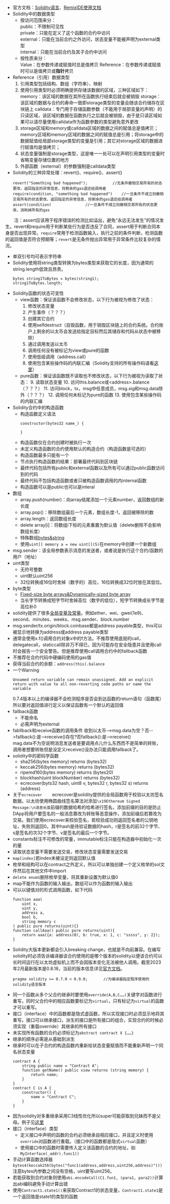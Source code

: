 - 官方文档：[Solidity语言](https://docs.soliditylang.org/en/v0.8.18/)、[RemixIDE使用文档](https://remix-ide.readthedocs.io/en/latest/)
- Solidity中的数据类型
    - 按访问范围来分：  
    public：不限制可见性  
    private：只能在定义了这个函数的合约中访问  
    external：只能在当前合约之外访问，状态变量不能被声明为external类型  
    internal：只能在当前合约及其子合约中访问
    - 按性质来分：  
    Value：在参数传递或赋值时总是值拷贝
    Reference：在参数传递或赋值时可以是值拷贝或**指针**拷贝
- Reference（引用）数据类型
    1. 引用类型包括结构、数组（字符串）、映射
    2. 使用引用类型时必须明确提供存储该数据的区域，三种区域如下：
    memory：该区域的数据在其所在函数执行结束后就会被销毁
    storage：该区域的数据与合约的寿命一致即storage类型的变量会随该合约储存在区块链上
    calldata：专门用于存储函数参数（不能用于局部变量的声明）的只读区域，该区域的数据在函数执行之后就会被销毁，由于是只读区域如果可以请尽量使用calldata作为函数参数的类型避免意外更改
    3. storage区域和memory或calldata区域的数据之间的赋值总是值拷贝；memory区域和memory区域的数据之间的赋值总是引用；将storage中的数据赋值给局部storage类型的变量是引用；其它对storage区域的数据进行赋值均是值拷贝；
    4. 状态变量强制是storage类型，这是唯一一处可以在声明引用类型的变量时省略变量存储位置的地方
    5. 外部函数（external）的参数强制是calldata类型
- Solidity的三种异常处理：revert()、require()、assert()
    ```
    revert("Something bad happened");           //无条件撤销交易所有的状态更改，返回指定的异常信息，将剩余的gas退还给调用者
    require(condition, "something bad happened")    //一旦条件不成立则撤销交易所有的状态更改，返回指定的异常信息，将剩余的gas退还给调用者
    assert(condition)               //一旦条件不成立则撤销交易所有的状态更改，消耗掉所有的gas
    ```
&emsp;&emsp;注：assert应该用于程序错误的检测比如溢出，避免“永远无法发生”的情况发生。revert和require用于判断某些行为是否违反了合同，assert用于判断合同本身是否出现异常。`require`常用于检测函数输入，执行之前的条件判断，检测函数的返回值是否符合预期等；`revert`是无条件抛出异常用于异常条件比较复杂的情况。
- 单双引号均可表示字符串
- Solidity使用将string类型转换为bytes类型来获取它的长度，因为通常的string.length低效且昂贵。
    ```
    bytes string1ToBytes = bytes(string1);
    string1ToBytes.length;
    ```
- Solidity函数的状态可变性
    - view函数：保证该函数不会修改状态，以下行为被视为修改了状态：
        1. 修改状态变量
        2. 产生事件（？？？）
        3. 创建其它合约
        4. 使用selfdestruct（自毁函数，用于销毁区块链上的合约系统。合约账户上剩余的以太币会发送给指定目标然后其储存和代码从状态中被移除）
        5. 通过调用发送以太币
        6. 调用任何没有被标记为view或pure的函数
        7. 使用低级调用（address.call）
        8. 使用包含某些操作码的内联汇编（Solidity支持的所有操作码请看[这里](https://docs.soliditylang.org/en/v0.8.19/yul.html#evm-dialect)）
    - pure函数：保证该函数既不读取也不修改状态，以下行为被视为读取了状态：
        9. 读取状态变量
        10. 访问this.balance或\<address\>.balance（？？？）
        11. 访问block，tx，msg中任意成员，msg.sig和msg.data除外（？？？）
        12. 调用任何未标记为pure的函数
        13. 使用包含某些操作码的内联汇编
- Solidity合约中的构造函数
    - 构造函数定义语法
        ```
        constructor(bytes32 name_) {

        }
        ```
    - 构造函数仅在合约创建时被执行一次
    - 未定义构造函数的合约使用默认的构造合约（构造函数是可选的）
    - 构造函数最多只能有一个
    - 节点执行构造函数的结果：部署最终代码到区块链
    - 最终代码包括所有public和external函数以及所有可以通过public函数访问到的代码
    - 最终代码不包括构造函数或者只被构造函数调用的内internal函数
    - 构造函数可以是public也可以是interal
- 数组
    - array.push(number)：向array结尾添加一个元素number，返回数组的新长度
    - array.pop()：移除数组最后一个元素，数组长度-1，返回被移除的数
    - array.length：返回数组长度
    - delete array[i]：将数组i下标的元素重置为默认值（delete删除不会影响数组长度）
    - 特殊数组[bytes&string](https://docs.soliditylang.org/en/v0.8.19/types.html#bytes-and-string-as-arrays)
    - 使用`uint[] memory a = new uint[](5)`在memory中创建一个新数组
- msg.sender：该全局参数表示消息的发送者，或者说是执行这个合约/函数的用户（地址）
- uint类型
    - 无符号整数
    - uint默认uint256
    - 32位转换成16位时舍掉（数字的）高位，16位转换成32位时放在其低位。
- byte类型
    - [Fixed-size byte arrays&Dynamically-sized byte array](https://docs.soliditylang.org/en/v0.8.19/types.html#fixed-size-byte-arrays)
    - 当长字节转换成短字节时舍掉高位（数字的低位），短字节转换成长字节是高位补0
- solidity提供了很多[全局变量及常量](https://docs.soliditylang.org/en/v0.8.19/units-and-global-variables.html#units-and-globally-available-variables)。例如ether、wei、gwei(1e9)、second、minutes、weeks、msg.sender、block.number
- msg.sender/tx.origin/block.coinbase都是address payable类型，this可以被显示地转换为address或address payable类型
- 通常会使用x.f()调用合约对象x中的f方法。不推荐使用底层的call，delegatecall，staticcall除非万不得已，因为可能存在安全隐患并且使用call时会报告一个安全警告。但是推荐使用call调用合约中的fallback函数
- 不推荐在合约代码中硬编码使用的gas值
- 获得当前合约的余额：`address(this).balance`
- 一个Warning
  ```
  Unnamed return variable can remain unassigned. Add an explicit return with value to all non-reverting code paths or name the variable
  ```
  0.7.4版本以上的编译器不会检测程序是否会到达函数的return语句（函数尾）所以要对返回值进行定义以保证函数有一个默认的返回值
- fallback函数
  - 不能命名
  - 必需声明为external
- fabllback和receive函数的调用条件
    收到以太币-->msg.data为空？否-->fallback():是-->receive()存在?否fallback():是-->receive()  
    mag.data不为空说明消息发送者是要调用点儿什么东西而不是简单的转账，调用者想要转账但是没定义receive()没办法只能调用fallback了。
- solidity中的密码学函数
    - sha256(bytes memory) returns (bytes32)
    - keccak256(bytes memory) returns (bytes32)
    - ripemd160(bytes memory) returns (bytes20)
    - blockhash(uint blockNumber) returns (bytes32)
    - ecrecover(byts32 hash, uint8 v, bytes32 r, bytes32 s) returns (address)
- 关于`ecrecover`
&emsp;&emsp;ecrecover是solidity提供的全局函数用于校验以太坊签名数据。以太坊使用椭圆曲线签名算法对添加`\x19Ethereum Signed Message:\n消息长度`前缀的数据哈希的哈希进行签名，添加前缀的目的是防止DApp将用户要签名的一般消息篡改为转账等恶意操作，添加前缀后若篡改为交易。我们使用ecrecover来校验签名，若校验成功则返回签名者的公钥地址，失败则返回0。其中hash是待验证数据的hash，r是签名的前32个字节、s是签名的次32个字节、v是签名的最后一个字节。 
- constants标注不可修改的常量，immutable标注只能在构造器中初始化一次的量
- 读取状态变量不需要发送交易，修改状态变量需要发送交易
- `map[index]`若index未被设定则返回默认值
- 枚举和结构可以在contract之外定义，所以可以单独创建一个定义枚举的sol文件然后在其他文件中import
- `delete enum1`删除枚举变量，将其重新设置为默认值0
- map不能作为函数的输入输出，数组可以作为函数的输入输出
- 可以以键值对的形式调用函数，如下代码
    ```
    function aaa(
        uint x,
        uint y,
        address a,
        bool b,
        string memory c
    ) public pure returns(uint){}
    function callAaa() public pure returns(uint){
        return aaa({a: address(0), b: true, x: 1, c: "sssss", y: 2});
    }
    ```
- Solidity大版本更新都会引入breaking change，也就是不向前兼容。在编写solidity时必须告诉编译器该合约使用的是哪个版本的solidity以便该合约可以长时间运行在以太坊虚拟机上而不会因版本变化无法被他人调用。截至2023年2月最新版本是0.8.18，当前的版本信息详见[官方文档](https://docs.soliditylang.org/en/v0.8.18/)。
    ```
    pragma solidity >= 0.7.0 < 0.9.0;       //为编译器指定程序使用的solidity语言版本
    ```
- 同一个函数从多个父合约继承时要使用`override(A,B,C……)`关键字对函数进行重写，同时父合约中的相应函数要标记为`virtual`，只有标记为`virtual`的函数才可以重写。
- 接口（interface）中的函数都是隐式虚函数，所以实现接口时必须显示地将其重写。接口可以继承接口，派生的接口是所有接口的组合，实现合约的时候必须实现（重载override）其继承的所有接口
- 未实现所有函数的合约必须标记为`abstract contract X {……}`
- 继承的顺序必需是从基础到派生
- 继承时可以在子合约的构造函数内重新给状态变量赋值而不能重新声明一个同名状态变量
    ```
    contract A {
        string public name = "Contract A";
        function getName() public view returns (string memory) {
            return name;
        }
    }
    contract C is A {
        constructor() {
            name = "Contract C";
        }
    }
    ```
- 因为solidity对多重继承采用C3线性优化所以super可能获取到兄妹而不是父母。例子见[这里](../../src/code_for_practice/solidity_learn/solidity_learn_remix/inheritance-call-parent-contracts.sol)
- 接口（interface）类型
  - 定义接口中声明的函数的合约必须继承自相应接口，并且定义时使用`override`对函数进行重载。（接口中的函数都是隐式`virtual`函数）
  - 使用接口中的函数时需要传入定义该函数的合约的地址，如`MyInterface(_addr).func1()`
- 手动计算函数选择器`bytes4(keccak256(bytes("func1(address,address,uint256,address)")))`注意bytes内参数之间没有空格，uint要写uint256。
- 若能获取到合约对象则使用`abi.encodeCall(C1.fun1, (para1, para2))`计算出abi编码避免手动计算出错
- 使用`Contract1.state1()`来获取Contract1的状态变量，`Contract1.state1`是一个返回值是state1的类型的函数